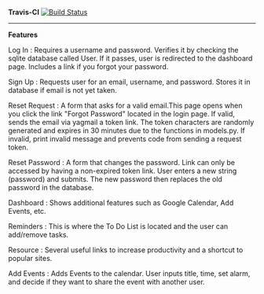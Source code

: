 **Travis-CI**
[![Build Status](https://travis-ci.org/danieltran67/All-In-One-Agenda.svg?branch=master)](https://travis-ci.org/danieltran67/All-In-One-Agenda)

------------------------------------------------------------------------------------------
**Features**


Log In :
   Requires a username and password. Verifies it by checking the sqlite database called User.
   If it passes, user is redirected to the dashboard page.
   Includes a link if you forgot your password.

Sign Up :
   Requests user for an email, username, and password. Stores it in database if email is not yet taken.

Reset Request :
    A form that asks for a valid email.This page opens when you click the link
    "Forgot Password" located in the login page.
    If valid, sends the email via yagmail a token link. The token characters are randomly generated and expires in
   30 minutes due to the functions in models.py.
   If invalid, print invalid message and prevents code from sending a request token.

Reset Password :
    A form that changes the password. Link can only be accessed by having a non-expired token link.
   User enters a new string (password) and submits. The new password then replaces
   the old password in the database.

Dashboard :
   Shows additional features such as Google Calendar, Add Events, etc.

Reminders :
   This is where the To Do List is located and the user can add/remove tasks.

Resource :
   Several useful links to increase productivity and a shortcut to popular sites.

Add Events :
   Adds Events to the calendar. User inputs title, time, set alarm, and decide if they want
   to share the event with another user.

